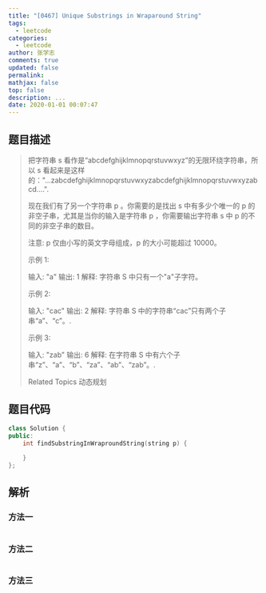 ```yaml
---
title: "[0467] Unique Substrings in Wraparound String"
tags:
  - leetcode
categories:
  - leetcode
author: 张学志
comments: true
updated: false
permalink:
mathjax: false
top: false
description: ...
date: 2020-01-01 00:07:47
---
```


## 题目描述

> 把字符串 s 看作是“abcdefghijklmnopqrstuvwxyz”的无限环绕字符串，所以 s 看起来是这样的："...zabcdefghijklmnopqrstuvwxyzabcdefghijklmnopqrstuvwxyzabcd....". 
> 
> 现在我们有了另一个字符串 p 。你需要的是找出 s 中有多少个唯一的 p 的非空子串，尤其是当你的输入是字符串 p ，你需要输出字符串 s 中 p 的不同的非空子串的数目。 
> 
> 注意: p 仅由小写的英文字母组成，p 的大小可能超过 10000。 
> 
> 
> 
> 示例 1: 
> 
> 
> 输入: "a"
> 输出: 1
> 解释: 字符串 S 中只有一个"a"子字符。
> 
> 
> 
> 
> 示例 2: 
> 
> 
> 输入: "cac"
> 输出: 2
> 解释: 字符串 S 中的字符串“cac”只有两个子串“a”、“c”。.
> 
> 
> 
> 
> 示例 3: 
> 
> 
> 输入: "zab"
> 输出: 6
> 解释: 在字符串 S 中有六个子串“z”、“a”、“b”、“za”、“ab”、“zab”。.
> 
> 
> 
> Related Topics 动态规划

## 题目代码

```cpp
class Solution {
public:
    int findSubstringInWraproundString(string p) {
        
    }
};
```

## 解析

### 方法一

```cpp

```

### 方法二

```cpp

```

### 方法三

```cpp

```

